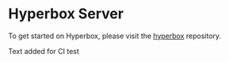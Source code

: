 # Hyperbox Server

To get started on Hyperbox, please visit the [hyperbox](https://github.com/hyperbox/hyperbox "HBox @ GitHub") repository.

Text added for CI test
